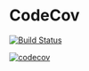 # CodeCov

[![Build Status](https://travis-ci.com/FreddyTaelo/secondCodeCov.svg?branch=main)](https://travis-ci.org/FreddyTaelo/secondCodeCov)

[![codecov](https://codecov.io/gh/FreddyTaelo/secondCodeCov/branch/main/graph/badge.svg)](https://codecov.io/gh/FreddyTaelo/secondCodeCov)

